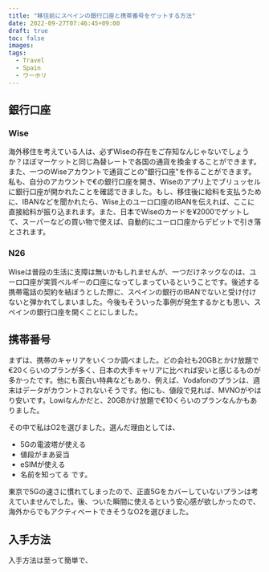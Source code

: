```yaml
---
title: "移住前にスペインの銀行口座と携帯番号をゲットする方法"
date: 2022-09-27T07:46:45+09:00
draft: true
toc: false
images:
tags:
  - Travel
  - Spain
  - ワーホリ
---
```

## 銀行口座
### Wise
海外移住を考えている人は、必ずWiseの存在をご存知なんじゃないでしょうか？ほぼマーケットと同じ為替レートで各国の通貨を換金することができます。また、一つのWiseアカウントで通貨ごとの"銀行口座"を作ることができます。私も、自分のアカウントで€の銀行口座を開き、Wiseのアプリ上でブリュッセルに銀行口座が開かれたことを確認できました。もし、移住後に給料を支払うために、IBANなどを聞かれたら、Wise上のユーロ口座のIBANを伝えれば、ここに直接給料が振り込まれます。また、日本でWiseのカードを¥2000でゲットして、スーパーなどの買い物で使えば、自動的にユーロ口座からデビットで引き落とされます。
### N26
Wiseは普段の生活に支障は無いかもしれませんが、一つだけネックなのは、ユーロ口座が実質ベルギーの口座になってしまっているということです。後述する携帯電話の契約を結ぼうとした際に、スペインの銀行のIBANでないと受け付けないと弾かれてしまいました。今後もそういった事例が発生するかとも思い、スペインの銀行口座を開くことにしました。

## 携帯番号
まずは、携帯のキャリアをいくつか調べました。どの会社も20GBとかけ放題で€20くらいのプランが多く、日本の大手キャリアに比べれば安いと感じるものが多かったです。他にも面白い特典などもあり、例えば、Vodafonのプランは、週末はデータがカウントされないそうです。他にも、値段で見れば、MVNOがやはり安いです。Lowiなんかだと、20GBかけ放題で€10くらいのプランなんかもありました。

その中で私はO2を選びました。選んだ理由としては、
- 5Gの電波塔が使える
- 値段がまあ妥当
- eSIMが使える
- 名前を知ってる
です。

東京で5Gの速さに慣れてしまったので、正直5Gをカバーしていないプランは考えていませんでした。後、ついた瞬間に使えるという安心感が欲しかったので、海外からでもアクティベートできそうなO2を選びました。

## 入手方法
入手方法は至って簡単で、
